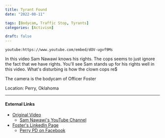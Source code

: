 ```yaml
---
title: Tyrant Found
date: "2022-08-11"

tags: [Bodycam, Traffic Stop, Tyrants]
categories: [Activism]

draft: false
---
```



`youtube:https://www.youtube.com/embed/dOV-ugvf9Ms`

In this video Sam Nawawi knows his rights.  The cops seems to just ignore the fact that we have rights.  You'll see Sam stands up for his rights well in this video. What's disturbing is how the clown cops re$

The camera is the bodycam of Officer Foster

Location: Perry, Oklahoma

---

#### External Links

- [Original Video](https://youtu.be/_3LKYKQ8kZA)
  - [Sam Nawawi's YouTube Channel](https://www.youtube.com/channel/UCHbfIRv1iE-gAok6xgmVEZg)
- [Foster's LinkedIn Page](https://www.linkedin.com/in/jeremiah-foster-3b6442102)
  - [Perry PD on Facebook](https://www.facebook.com/perrypolicedepartment/)

